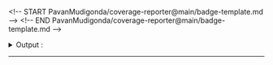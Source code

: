<\!-- START PavanMudigonda/coverage-reporter@main/badge-template.md -->
<\!-- END PavanMudigonda/coverage-reporter@main/badge-template.md -->

<details> 
<summary>Output :</summary>

<pre>
<!-- START PavanMudigonda/coverage-reporter@main/badge-template.md -->
<!-- END PavanMudigonda/coverage-reporter@main/badge-template.md -->
</pre>

</details>

---


